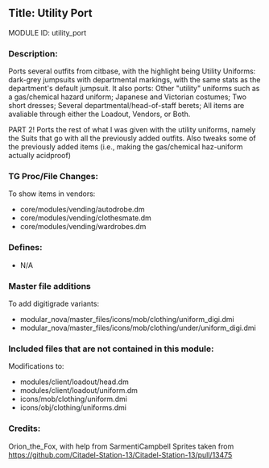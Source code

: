 ## Title: Utility Port

MODULE ID: utility_port

### Description:

Ports several outfits from citbase, with the highlight being Utility Uniforms: dark-grey jumpsuits with departmental markings, with the same stats as the department's default jumpsuit.
It also ports:
    Other "utility" uniforms such as a gas/chemical hazard uniform;
    Japanese and Victorian costumes;
    Two short dresses;
    Several departmental/head-of-staff berets;
All items are avaliable through either the Loadout, Vendors, or Both.


PART 2!
Ports the rest of what I was given with the utility uniforms, namely the Suits that go with all the previously added outfits. Also tweaks some of the previously added items (i.e., making the gas/chemical haz-uniform actually acidproof)

### TG Proc/File Changes:

To show items in vendors:
- core/modules/vending/autodrobe.dm
- core/modules/vending/clothesmate.dm
- core/modules/vending/wardrobes.dm

### Defines:

- N/A

### Master file additions

To add digitigrade variants:
- modular_nova/master_files/icons/mob/clothing/uniform_digi.dmi
- modular_nova/master_files/icons/mob/clothing/under/uniform_digi.dmi

### Included files that are not contained in this module:

Modifications to:
- modules/client/loadout/head.dm
- modules/client/loadout/uniform.dm
- icons/mob/clothing/uniform.dmi
- icons/obj/clothing/uniforms.dmi

### Credits:

Orion_the_Fox, with help from SarmentiCampbell
Sprites taken from https://github.com/Citadel-Station-13/Citadel-Station-13/pull/13475
